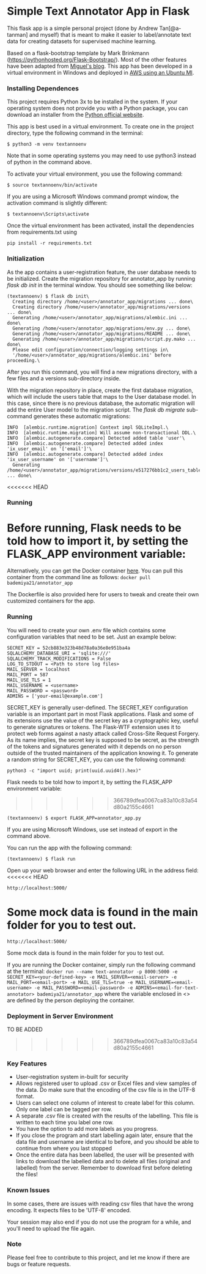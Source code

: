 # Simple Text Annotator App in Flask

This flask app is a simple personal project (done by Andrew Tan[@a-tanman] and myself) that is meant to make it easier to label/annotate text data for creating datasets for supervised machine learning.

Based on a flask-bootstrap template by Mark Brinkmann (https://pythonhosted.org/Flask-Bootstrap/). Most of the other features have been adapted from [Miguel's blog](https://blog.miguelgrinberg.com/post/the-flask-mega-tutorial-part-i-hello-world). This app has been developed in a virtual environment in Windows and deployed in [AWS using an Ubuntu MI](http://www.annotate-text.tk/).

### Installing Dependences

This project requires Python 3x to be installed in the system. If your operating system does not provide you with a Python package, you can download an installer from the [Python official website](http://python.org/download/).

This app is best used in a virtual environment. To create one in the project directory, type the following command in the terminal:

```$ python3 -m venv textannoenv```

Note that in some operating systems you may need to use python3 instead of python in the command above.

To activate your virtual environment, you use the following command:

```$ source textannoenv/bin/activate```

If you are using a Microsoft Windows command prompt window, the activation command is slightly different:

```$ textannoenv\Scripts\activate```

Once the virtual environment has been activated, install the dependencies from requirements.txt using 

```pip install -r requirements.txt```

###	Initialization
As the app contains a user-registration feature, the user database needs to be initialized. Create the migration repository for annotator_app by running *flask db init* in the terminal window. You should see something like below:

```
(textannoenv) $ flask db init\
  Creating directory /home/<user>/annotator_app/migrations ... done\
  Creating directory /home/<user>/annotator_app/migrations/versions ... done\
  Generating /home/<user>/annotator_app/migrations/alembic.ini ... done\
  Generating /home/<user>/annotator_app/migrations/env.py ... done\
  Generating /home/<user>/annotator_app/migrations/README ... done\
  Generating /home/<user>/annotator_app/migrations/script.py.mako ... done\
  Please edit configuration/connection/logging settings in\
  '/home/<user>/annotator_app/migrations/alembic.ini' before proceeding.\
 ```

After you run this command, you will find a new migrations directory, with a few files and a versions sub-directory inside.

With the migration repository in place, create the first database migration, which will include the users table that maps to the User database model. In this case, since there is no previous database, the automatic migration will add the entire User model to the migration script. The *flask db migrate* sub-command generates these automatic migrations:

```(textannoenv) $ flask db migrate -m "users table"\
INFO  [alembic.runtime.migration] Context impl SQLiteImpl.\
INFO  [alembic.runtime.migration] Will assume non-transactional DDL.\
INFO  [alembic.autogenerate.compare] Detected added table 'user'\
INFO  [alembic.autogenerate.compare] Detected added index 'ix_user_email' on '['email']'\
INFO  [alembic.autogenerate.compare] Detected added index 'ix_user_username' on '['username']'\
  Generating /home/<user>/annotator_app/migrations/versions/e517276bb1c2_users_table.py ... done\
 ```
<<<<<<< HEAD

### Running

Before running, Flask needs to be told how to import it, by setting the FLASK_APP environment variable:
=======
Alternatively, you can get the Docker container [here](https://cloud.docker.com/repository/docker/bademiya21/annotator_app). You can pull this container from the command line as follows:
```docker pull bademiya21/annotator_app```

The Dockerfile is also provided here for users to tweak and create their own customized containers for the app.

### Running

You will need to create your own .env file which contains some configuration variables that need to be set. Just an example below:
```
SECRET_KEY = 52cb883e323b48d78a0a36e8e951ba4a
SQLALCHEMY_DATABASE_URI = 'sqlite:///'
SQLALCHEMY_TRACK_MODIFICATIONS = False
LOG_TO_STDOUT = <Path to store log files>
MAIL_SERVER = localhost
MAIL_PORT = 587
MAIL_USE_TLS = 1
MAIL_USERNAME = <username>
MAIL_PASSWORD = <password>
ADMINS = ['your-email@example.com']
```
SECRET_KEY is generally user-defined. The SECRET_KEY configuration variable is an important part in most Flask applications. Flask and some of its extensions use the value of the secret key as a cryptographic key, useful to generate signatures or tokens. The Flask-WTF extension uses it to protect web forms against a nasty attack called Cross-Site Request Forgery. As its name implies, the secret key is supposed to be secret, as the strength of the tokens and signatures generated with it depends on no person outside of the trusted maintainers of the application knowing it. To generate a random string for SECRET_KEY, you can use the following command:

```python3 -c "import uuid; print(uuid.uuid4().hex)"```

Flask needs to be told how to import it, by setting the FLASK_APP environment variable:
>>>>>>> 366789dfea0067ca83a10c83a54d80a2155c4661

```(textannoenv) $ export FLASK_APP=annotator_app.py```

If you are using Microsoft Windows, use set instead of export in the command above.

You can run the app with the following command:

```(textannoenv) $ flask run```

Open up your web browser and enter the following URL in the address field:
<<<<<<< HEAD

```http://localhost:5000/```

Some mock data is found in the main folder for you to test out.
=======

```http://localhost:5000/```

Some mock data is found in the main folder for you to test out.

If you are running the Docker container, simply run the following command at the terminal:
```docker run --name text-annotator -p 8000:5000 -e SECRET_KEY=<your-defined-key> -e MAIL_SERVER=<email-server> -e MAIL_PORT=<email-port> -e MAIL_USE_TLS=true -e MAIL_USERNAME=<email-username> -e MAIL_PASSWORD=<email-password> -e ADMINS=<email-for-text-annotator> bademiya21/annotator_app```
where the variable enclosed in <> are defined by the person deploying the container.

### Deployment in Server Environment

TO BE ADDED
>>>>>>> 366789dfea0067ca83a10c83a54d80a2155c4661

### Key Features

-	User-registration system in-built for security
- 	Allows registered user to upload .csv or Excel files and view samples of the data. Do make sure that the encoding of the csv file is in the UTF-8 format.
- 	Users can select one column of interest to create label for this column. Only one label can be tagged per row.
- 	A separate .csv file is created with the results of the labelling. This file is written to each time you label one row.
- 	You have the option to add more labels as you progress.
- 	If you close the program and start labelling again later, ensure that the data file and username are identical to before, and you should be able to continue from where you last stopped
- 	Once the entire data has been labelled, the user will be presented with links to download the labelled data and to delete all files (original and labelled) from the server. Remember to download first before deleting the files!

### Known Issues

In some cases, there are issues with reading csv files that have the wrong encoding. It expects files to be 'UTF-8' encoded.

Your session may also end if you do not use the program for a while, and you'll need to upload the file again.

### Note

Please feel free to contribute to this project, and let me know if there are bugs or feature requests.
